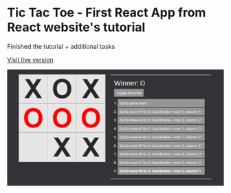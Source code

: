 # Tic Tac Toe - First React App from React website's tutorial

Finished the tutorial + additional tasks

[Visit live version](https://krisjanis-a.github.io/first-react-app/)

![Screenshot](/screenshot.PNG)
